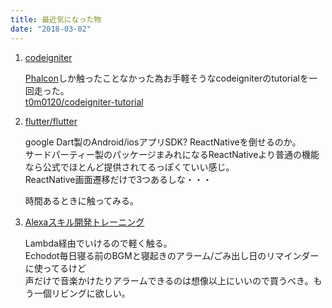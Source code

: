 ```yaml
---
title: 最近気になった物
date: "2018-03-02"
---
```


1. [codeigniter](https://codeigniter.com/user_guide/tutorial/index.html)

    [Phalcon](https://phalconphp.com/ja/)しか触ったことなかった為お手軽そうなcodeigniterのtutorialを一回走った。  
    [t0m0120/codeigniter-tutorial](https://github.com/t0m0120/codeigniter-tutorial)

1. [flutter/flutter](https://github.com/flutter/flutter)

    google Dart製のAndroid/iosアプリSDK?
    ReactNativeを倒せるのか。  
    サードパーティー製のパッケージまみれになるReactNativeより普通の機能なら公式でほとんど提供されてるっぽくていい感じ。  
    ReactNative画面遷移だけで3つあるしな・・・

    時間あるときに触ってみる。


1. [Alexaスキル開発トレーニング](https://developer.amazon.com/ja/alexa-skills-kit/training/building-a-skill)

    Lambda経由でいけるので軽く触る。  
    Echodot毎日寝る前のBGMと寝起きのアラーム/ごみ出し日のリマインダーに使ってるけど  
    声だけで音楽かけたりアラームできるのは想像以上にいいので買うべき。もう一個リビングに欲しい。
    